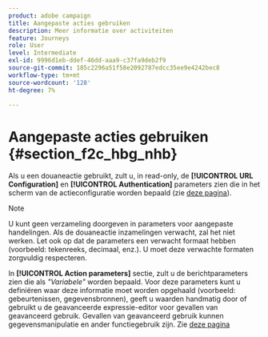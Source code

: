 ```yaml
---
product: adobe campaign
title: Aangepaste acties gebruiken
description: Meer informatie over activiteiten
feature: Journeys
role: User
level: Intermediate
exl-id: 9996d1eb-ddef-46dd-aaa9-c37fa9deb2f9
source-git-commit: 185c2296a51f58e2092787edcc35ee9e4242bec8
workflow-type: tm+mt
source-wordcount: '128'
ht-degree: 7%

---
```


# Aangepaste acties gebruiken {#section_f2c_hbg_nhb}

Als u een douaneactie gebruikt, zult u, in read-only, de **[!UICONTROL URL Configuration]** en **[!UICONTROL Authentication]** parameters zien die in het scherm van de actieconfiguratie worden bepaald (zie [deze pagina](../action/about-custom-action-configuration.md)).

>[!NOTE]
>
>U kunt geen verzameling doorgeven in parameters voor aangepaste handelingen. Als de douaneactie inzamelingen verwacht, zal het niet werken. Let ook op dat de parameters een verwacht formaat hebben (voorbeeld: tekenreeks, decimaal, enz.). U moet deze verwachte formaten zorgvuldig respecteren.

In **[!UICONTROL Action parameters]** sectie, zult u de berichtparameters zien die als _&quot;Variabele&quot;_ worden bepaald. Voor deze parameters kunt u definiëren waar deze informatie moet worden opgehaald (voorbeeld: gebeurtenissen, gegevensbronnen), geeft u waarden handmatig door of gebruikt u de geavanceerde expressie-editor voor gevallen van geavanceerd gebruik. Gevallen van geavanceerd gebruik kunnen gegevensmanipulatie en ander functiegebruik zijn. Zie [deze pagina](../expression/expressionadvanced.md)
